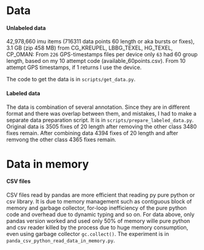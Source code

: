 Data
====

#### Unlabeled data
42,978,660 imu items (716311 data points 60 length or aka bursts or fixes), 3.1 GB (zip 458 MB) from CG_KREUPEL, LBBG_TEXEL, HG_TEXEL, CP_OMAN: From `226` GPS-timestamps files per device only `63` had 60 group length, based on my 10 attempt code (available_60points.csv). From 10 attempt GPS timestamps, if 1 returns I use the device. 

The code to get the data is in `scripts/get_data.py`.

#### Labeled data
The data is combination of several annotation. Since they are in different format and there was overlap between them, and mistakes, I had to make a separate data preparation script. It is in `scripts/prepare_labeled_data.py`.
Original data is 3505 fixes of 20 length after removing the other class 3480 fixes​ remain. After combining data 4394 fixes of 20 length and after remvong the other class 4365 fixes remain.

Data in memory
==============

#### CSV files

CSV files read by pandas are more efficient that reading py pure python or csv library. It is due to memory management such as contiguous block of memory and garbage collector, for-loop inefficiency of the pure python code and overhead due to dynamic typing and so on. For data above, only pandas version worked and used only 50% of memory wille pure python and csv reader killed by the process due to huge memory consumption, even using garbage collector `gc.collect()`. The experiment is in `panda_csv_python_read_data_in_memory.py`.

